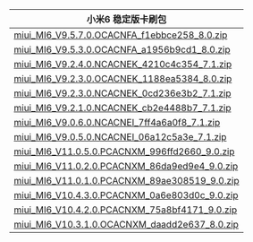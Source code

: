 | 小米6  稳定版卡刷包    |
| ---- |
| [miui_MI6_V9.5.7.0.OCACNFA_f1ebbce258_8.0.zip](https://hugeota.d.miui.com/V9.5.7.0.OCACNFA/miui_MI6_V9.5.7.0.OCACNFA_f1ebbce258_8.0.zip)    |
| [miui_MI6_V9.5.3.0.OCACNFA_a1956b9cd1_8.0.zip](https://hugeota.d.miui.com/V9.5.3.0.OCACNFA/miui_MI6_V9.5.3.0.OCACNFA_a1956b9cd1_8.0.zip)    |
| [miui_MI6_V9.2.4.0.NCACNEK_4210c4c354_7.1.zip](https://hugeota.d.miui.com/V9.2.4.0.NCACNEK/miui_MI6_V9.2.4.0.NCACNEK_4210c4c354_7.1.zip)    |
| [miui_MI6_V9.2.3.0.OCACNEK_1188ea5384_8.0.zip](https://hugeota.d.miui.com/V9.2.3.0.OCACNEK/miui_MI6_V9.2.3.0.OCACNEK_1188ea5384_8.0.zip)    |
| [miui_MI6_V9.2.3.0.NCACNEK_0cd236e3b2_7.1.zip](https://hugeota.d.miui.com/V9.2.3.0.NCACNEK/miui_MI6_V9.2.3.0.NCACNEK_0cd236e3b2_7.1.zip)    |
| [miui_MI6_V9.2.1.0.NCACNEK_cb2e4488b7_7.1.zip](https://hugeota.d.miui.com/V9.2.1.0.NCACNEK/miui_MI6_V9.2.1.0.NCACNEK_cb2e4488b7_7.1.zip)    |
| [miui_MI6_V9.0.6.0.NCACNEI_7ff4a6a0f8_7.1.zip](https://hugeota.d.miui.com/V9.0.6.0.NCACNEI/miui_MI6_V9.0.6.0.NCACNEI_7ff4a6a0f8_7.1.zip)    |
| [miui_MI6_V9.0.5.0.NCACNEI_06a12c5a3e_7.1.zip](https://hugeota.d.miui.com/V9.0.5.0.NCACNEI/miui_MI6_V9.0.5.0.NCACNEI_06a12c5a3e_7.1.zip)    |
| [miui_MI6_V11.0.5.0.PCACNXM_996ffd2660_9.0.zip](https://hugeota.d.miui.com/V11.0.5.0.PCACNXM/miui_MI6_V11.0.5.0.PCACNXM_996ffd2660_9.0.zip)    |
| [miui_MI6_V11.0.2.0.PCACNXM_86da9ed9e4_9.0.zip](https://hugeota.d.miui.com/V11.0.2.0.PCACNXM/miui_MI6_V11.0.2.0.PCACNXM_86da9ed9e4_9.0.zip)    |
| [miui_MI6_V11.0.1.0.PCACNXM_89ae308519_9.0.zip](https://hugeota.d.miui.com/V11.0.1.0.PCACNXM/miui_MI6_V11.0.1.0.PCACNXM_89ae308519_9.0.zip)    |
| [miui_MI6_V10.4.3.0.PCACNXM_0a6e803d0c_9.0.zip](https://hugeota.d.miui.com/V10.4.3.0.PCACNXM/miui_MI6_V10.4.3.0.PCACNXM_0a6e803d0c_9.0.zip)    |
| [miui_MI6_V10.4.2.0.PCACNXM_75a8bf4171_9.0.zip](https://hugeota.d.miui.com/V10.4.2.0.PCACNXM/miui_MI6_V10.4.2.0.PCACNXM_75a8bf4171_9.0.zip)    |
| [miui_MI6_V10.3.1.0.OCACNXM_daadd2e637_8.0.zip](https://hugeota.d.miui.com/V10.3.1.0.OCACNXM/miui_MI6_V10.3.1.0.OCACNXM_daadd2e637_8.0.zip)    |
